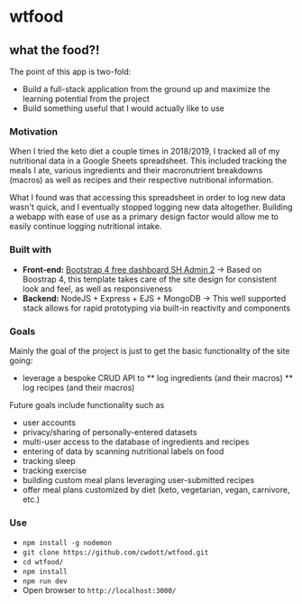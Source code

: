 # wtfood

## what the food?!

The point of this app is two-fold:

- Build a full-stack application from the ground up and maximize the learning potential from the project
- Build something useful that I would actually like to use

### Motivation

When I tried the keto diet a couple times in 2018/2019, I tracked all of my nutritional data in a Google Sheets spreadsheet. This included tracking the meals I ate, various ingredients and their macronutrient breakdowns (macros) as well as recipes and their respective nutritional information.

What I found was that accessing this spreadsheet in order to log new data wasn't quick, and I eventually stopped logging new data altogether. Building a webapp with ease of use as a primary design factor would allow me to easily continue logging nutritional intake.

### Built with

- **Front-end:** [Bootstrap 4 free dashboard SH Admin 2](https://startbootstrap.com/themes/sb-admin-2/) -> Based on Boostrap 4, this template takes care of the site design for consistent look and feel, as well as responsiveness
- **Backend:** NodeJS + Express + EJS + MongoDB -> This well supported stack allows for rapid prototyping via built-in reactivity and components

### Goals

Mainly the goal of the project is just to get the basic functionality of the site going:

- leverage a bespoke CRUD API to
  ** log ingredients (and their macros)
  ** log recipes (and their macros)

Future goals include functionality such as

- user accounts
- privacy/sharing of personally-entered datasets
- multi-user access to the database of ingredients and recipes
- entering of data by scanning nutritional labels on food
- tracking sleep
- tracking exercise
- building custom meal plans leveraging user-submitted recipes
- offer meal plans customized by diet (keto, vegetarian, vegan, carnivore, etc.)

### Use

- `npm install -g nodemon`
- `git clone https://github.com/cwdott/wtfood.git`
- `cd wtfood/`
- `npm install`
- `npm run dev`
- Open browser to `http://localhost:3000/`
